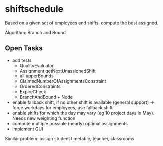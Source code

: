 # shiftschedule
Based on a given set of employees and shifts, compute the best assigned.

Algorithm: Branch and Bound

## Open Tasks
* add tests
  * QualityEvaluator
  * Assignment getNextUnassignedShift
  * all upperBounds
  * ClaimedNumberOfAssignmentsConstraint
  * OrderedConstraints
  * ExpireCheck
  * BranchAndBound + Node
* enable fallback shift, if no other shift is available (general support) -> force workdays for employees, use fallback shift
* enable shifts for which the day may vary (eg 10 project days in May). Needs new weighting function
* compute multiple possible (nearly) optimal assignments
* implement GUI


Similar problem: assign student timetable, teacher, classrooms